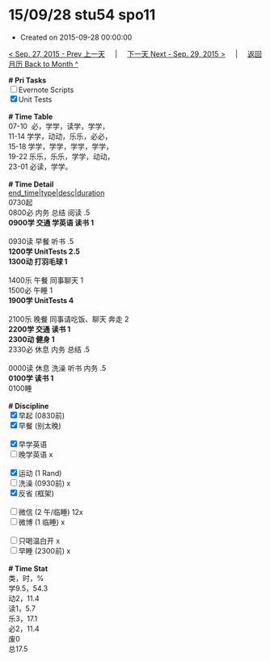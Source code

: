 # 15/09/28 stu54 spo11

- Created on 2015-09-28 00:00:00

[< Sep. 27, 2015 - Prev 上一天](_archived/lifelogs/2015/09/d27.md) &nbsp; &nbsp; | &nbsp; &nbsp; [下一天 Next - Sep. 29, 2015 >](_archived/lifelogs/2015/09/d29.md) &nbsp; &nbsp; |  &nbsp; &nbsp; [返回月历 Back to Month ^](_archived/lifelogs/2015/09/index.md)
<br/><div><b># Pri Tasks</b></div><div><input type="checkbox"/>Evernote Scripts</div><div><input checked="true" type="checkbox"/>Unit Tests</div><div><br/></div><div><b># Time Table</b></div><div>07-10  必，学学，读学，学学，</div><div>11-14 学学，动动，乐乐，必必，</div><div>15-18 学学，学学，学学，学学，</div><div>19-22 乐乐，乐乐，学学，动动，</div><div>23-01 必读，学学。</div><div><br/></div><div><b># Time Detail</b></div><div><u>end_time|type|desc|duration</u></div><div>0730起</div><div>0800必 内务 总结 阅读 .5</div><div><b>0900学 交通 学英语 读书 1</b></div><div><br/></div><div>0930读 早餐 听书 .5</div><div><b>1200学 UnitTests 2.5</b></div><div><b>1300动 打羽毛球 1</b></div><div><br/></div><div>1400乐 午餐 同事聊天 1</div><div>1500必 午睡 1</div><div><b>1900学 UnitTests 4</b></div><div><br/></div><div>2100乐 晚餐 同事请吃饭、聊天 奔走 2</div><div><b>2200学 交通 读书 1</b></div><div><b>2300动 健身 1</b></div><div>2330必 休息 内务 总结 .5</div><div><br/></div><div>0000读 休息 洗澡 听书 内务 .5</div><div><b>0100学 读书 1</b></div><div>0100睡</div><div><br/></div><div><b># Discipline</b></div><div><input checked="true" type="checkbox"/>早起 (0830前)</div><div><input checked="true" type="checkbox"/>早餐 (别太晚)</div><div><br/></div><div><input checked="true" type="checkbox"/>早学英语</div><div><input type="checkbox"/>晚学英语 x</div><div><br/></div><div><input checked="true" type="checkbox"/>运动 (1 Rand)</div><div><input type="checkbox"/>洗澡 (0930前) x</div><div><input checked="true" type="checkbox"/>反省 (框架)</div><div><br/></div><div><input type="checkbox"/>微信 (2 午/临睡) 12x</div><div><input type="checkbox"/>微博 (1 临睡) x</div><div><br/></div><div><input type="checkbox"/>只喝温白开 x</div><div><input type="checkbox"/>早睡 (2300前) x</div><div><br/></div><div><b># Time Stat</b></div><div>类，时，%</div><div>学9.5，54.3</div><div>动2，11.4</div><div>读1，5.7</div><div>乐3，17.1</div><div>必2，11.4</div><div>废0</div><div>总17.5</div>
